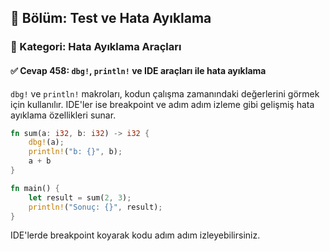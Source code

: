 ## 📘 Bölüm: Test ve Hata Ayıklama  
### 🔹 Kategori: Hata Ayıklama Araçları  
#### ✅ Cevap 458: `dbg!`, `println!` ve IDE araçları ile hata ayıklama

`dbg!` ve `println!` makroları, kodun çalışma zamanındaki değerlerini görmek için kullanılır. IDE'ler ise breakpoint ve adım adım izleme gibi gelişmiş hata ayıklama özellikleri sunar.

```rust
fn sum(a: i32, b: i32) -> i32 {
    dbg!(a);
    println!("b: {}", b);
    a + b
}

fn main() {
    let result = sum(2, 3);
    println!("Sonuç: {}", result);
}
```

IDE'lerde breakpoint koyarak kodu adım adım izleyebilirsiniz.

